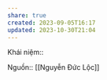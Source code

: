 ```yaml
---
share: true
created: 2023-09-05T16:17
updated: 2023-10-30T21:04
---
```

Khái niệm:: 

Nguồn:: [[Nguyễn Đức Lộc]] 
